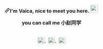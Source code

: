  <article class="markdown-body entry-content container-lg f5" itemprop="text">
        <h3 align="center" dir="auto"><a id="user-content-im-小赵同学-nice-to-meet-you-here----------" class="anchor"
                aria-hidden="true" href="#im-rozhi-nice-to-meet-you-here----------"><svg class="octicon octicon-link"
                    viewBox="0 0 16 16" version="1.1" width="16" height="16" aria-hidden="true">
                    <path fill-rule="evenodd"
                        d="M7.775 3.275a.75.75 0 001.06 1.06l1.25-1.25a2 2 0 112.83 2.83l-2.5 2.5a2 2 0 01-2.83 0 .75.75 0 00-1.06 1.06 3.5 3.5 0 004.95 0l2.5-2.5a3.5 3.5 0 00-4.95-4.95l-1.25 1.25zm-4.69 9.64a2 2 0 010-2.83l2.5-2.5a2 2 0 012.83 0 .75.75 0 001.06-1.06 3.5 3.5 0 00-4.95 0l-2.5 2.5a3.5 3.5 0 004.95 4.95l1.25-1.25a.75.75 0 00-1.06-1.06l-1.25 1.25a2 2 0 01-2.83 0z">
                    </path>
                </svg></a>I'm Vaica, nice to meet you here.
            <a target="_blank" rel="noopener noreferrer"
                href="https://camo.githubusercontent.com/e8e7b06ecf583bc040eb60e44eb5b8e0ecc5421320a92929ce21522dbc34c891/68747470733a2f2f6d656469612e67697068792e636f6d2f6d656469612f6876524a434c467a6361737252346961377a2f67697068792e676966"><img class="zhaoshou"
                    src="https://camo.githubusercontent.com/e8e7b06ecf583bc040eb60e44eb5b8e0ecc5421320a92929ce21522dbc34c891/68747470733a2f2f6d656469612e67697068792e636f6d2f6d656469612f6876524a434c467a6361737252346961377a2f67697068792e676966"
                    width="25px" data-canonical-src="https://media.giphy.com/media/hvRJCLFzcasrR4ia7z/giphy.gif"
                    style="max-width: 100%;"></a>
            <br>
            <p>you can call me 小赵同学</p>
            <br>
            <a href="mailto:zql801@qq.com" align="center">
                <img align="center" alt="Email me." width="22px"
                    src="https://camo.githubusercontent.com/da8c01f9850947b5175cfdaa4f0d8d83c50ce9dc9b8ff17ba1163c74a2b5a22c/68747470733a2f2f63646e2e6a7364656c6976722e6e65742f67682f6564656e742f537570657254696e7949636f6e732f696d616765732f7376672f656d61696c2e737667"
                    data-canonical-src="https://cdn.jsdelivr.net/gh/edent/SuperTinyIcons/images/svg/email.svg"
                    style="max-width: 100%;">
            </a>&nbsp;
            <a href="https://wpa.qq.com/msgrd?v=3&amp;uin=1770186415&amp;site=qq&amp;menu=yes" align="center"
                rel="nofollow">
                <img align="center" alt="My QQ Group, for Chinese visitors" width="22px"
                    src="https://camo.githubusercontent.com/082d9d627e4fb75325430d28b9662185e1321483744f42995e142fb089901db9/68747470733a2f2f63646e2e6a7364656c6976722e6e65742f67682f6564656e742f537570657254696e7949636f6e732f696d616765732f7376672f71712e737667"
                    data-canonical-src="https://cdn.jsdelivr.net/gh/edent/SuperTinyIcons/images/svg/qq.svg"
                    style="max-width: 100%;">
            </a>&nbsp;
            <a href="https://usj.cc" align="center" rel="nofollow">
                <img align="center" alt="Eltrac on Twitter" width="22px" src="https://img.52ql.cn/img/187"
                    data-canonical-src="https://img.52ql.cn/img/187" style="max-width: 100%;">
            </a>
            <br><br>
    </article>

